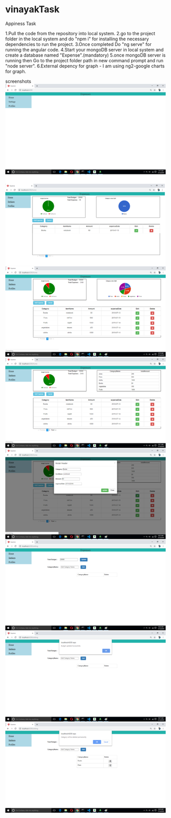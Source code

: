 
# vinayakTask
Appiness Task

1.Pull the code from the repository into local system.
2.go to the project folder in the local system and do "npm i" for installing the necessary dependencies to run the project.
3.Once completed Do "ng serve" for running the angular code.
4.Start your mongoDB server in local system and create a database named "Expense".(mandatory)
5.once mongoDB server is running then Go to the project folder path in new command prompt and run "node server".
6.External depency for graph - I am using ng2-google charts for graph.

screenshots
![](images/ExpensesfirstPage.png)
![](images/ExpensesHomePage.png)
![](images/pieChartupto5categories.png)
![](images/whenCategoryismorethan5.png)
![](images/editinHomePage.png)
![](images/SettingPage.png)
![](images/BudgetUpdate.png)
![](images/deleteCategory.png)


